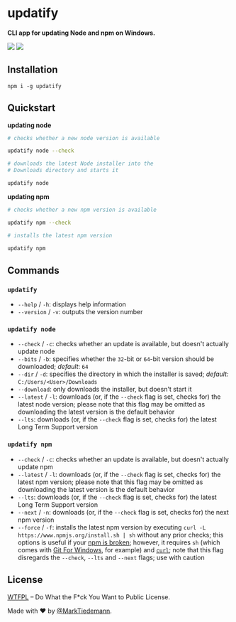 
# updatify

**CLI app for updating Node and npm on Windows.**

[![](https://david-dm.org/MarkTiedemann/updatify.svg)](https://david-dm.org/MarkTiedemann/updatify) [![](https://img.shields.io/node/v/updatify.svg)](https://www.npmjs.com/package/updatify)

## Installation

```
npm i -g updatify
```

## Quickstart

**updating node**

```sh
# checks whether a new node version is available

updatify node --check

# downloads the latest Node installer into the
# Downloads directory and starts it

updatify node
```

**updating npm**

```sh
# checks whether a new npm version is available

updatify npm --check

# installs the latest npm version

updatify npm
```

## Commands

### `updatify`

- `--help` / `-h`: displays help information
- `--version` / `-v`: outputs the version number

### `updatify node`

- `--check` / `-c`: checks whether an update is available, but doesn't actually update node
- `--bits` / `-b`: specifies whether the `32`-bit or `64`-bit version should be downloaded; *default*: `64`
- `--dir` / `-d`: specifies the directory in which the installer is saved; *default:* `C:/Users/<User>/Downloads`
- `--download`: only downloads the installer, but doesn't start it
- `--latest` / `-l`: downloads (or, if the `--check` flag is set, checks for) the latest node version; please note that this flag may be omitted as downloading the latest version is the default behavior
- `--lts`: downloads (or, if the `--check` flag is set, checks for) the latest Long Term Support version

### `updatify npm`

- `--check` / `-c`: checks whether an update is available, but doesn't actually update npm
- `--latest` / `-l`: downloads (or, if the `--check` flag is set, checks for) the latest npm version; please note that this flag may be omitted as downloading the latest version is the default behavior
- `--lts`: downloads (or, if the `--check` flag is set, checks for) the latest Long Term Support version
- `--next` / `-n`: downloads (or, if the `--check` flag is set, checks for) the next npm version
- `--force` / `-f`: installs the latest npm version by executing `curl -L https://www.npmjs.org/install.sh | sh` without any prior checks; this options is useful if your [npm is broken](https://github.com/npm/npm/wiki/Troubleshooting#if-your-npm-is-broken); however, it requires `sh` (which comes with [Git For Windows](https://git-for-windows.github.io/), for example) and [`curl`](https://curl.haxx.se/); note that this flag disregards the `--check`, `--lts` and `--next` flags; use with caution

## License

[WTFPL](http://www.wtfpl.net/) – Do What the F*ck You Want to Public License.

Made with :heart: by [@MarkTiedemann](https://twitter.com/MarkTiedemannDE).
